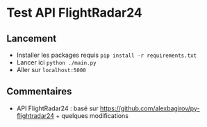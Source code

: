 # Test API FlightRadar24

## Lancement
- Installer les packages requis `pip install -r requirements.txt`
- Lancer ici `python ./main.py`
- Aller sur `localhost:5000`

## Commentaires
- API FlightRadar24 : basé sur https://github.com/alexbagirov/py-flightradar24 + quelques modifications